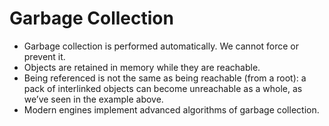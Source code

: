 # Garbage Collection <br/>
+ Garbage collection is performed automatically. We cannot force or prevent it.<br/>
+ Objects are retained in memory while they are reachable.<br/>
+ Being referenced is not the same as being reachable (from a root): a pack of interlinked objects can become unreachable as a whole, as we’ve seen in the example above.<br/>
+ Modern engines implement advanced algorithms of garbage collection.<br/>
